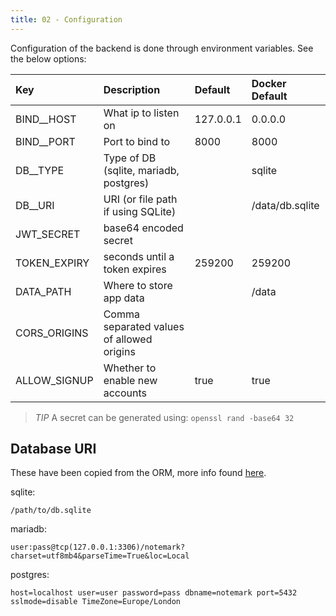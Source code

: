 ```yaml
---
title: 02 - Configuration
---
```

Configuration of the backend is done through environment variables. See the below options:

| Key          | Description                               | Default   | Docker Default  |
|:------------ |:----------------------------------------- |:----------|:--------------- |
| BIND__HOST   | What ip to listen on                      | 127.0.0.1 | 0.0.0.0         |
| BIND__PORT   | Port to bind to                           | 8000      | 8000            |
| DB__TYPE     | Type of DB (sqlite, mariadb, postgres)    |           | sqlite          |
| DB__URI      | URI (or file path if using SQLite)        |           | /data/db.sqlite |
| JWT_SECRET   | base64 encoded secret                     |           |                 |
| TOKEN_EXPIRY | seconds until a token expires             | 259200    | 259200          |
| DATA_PATH    | Where to store app data                   |           | /data           |
| CORS_ORIGINS | Comma separated values of allowed origins |           |                 |
| ALLOW_SIGNUP | Whether to enable new accounts            |  true     | true            |

> *TIP* A secret can be generated using: `openssl rand -base64 32`

## Database URI
These have been copied from the ORM, more info found [here](https://gorm.io/docs/connecting_to_the_database.html).

sqlite:

```text
/path/to/db.sqlite
```

mariadb:

```text
user:pass@tcp(127.0.0.1:3306)/notemark?charset=utf8mb4&parseTime=True&loc=Local
```

postgres:

```text
host=localhost user=user password=pass dbname=notemark port=5432 sslmode=disable TimeZone=Europe/London
```

